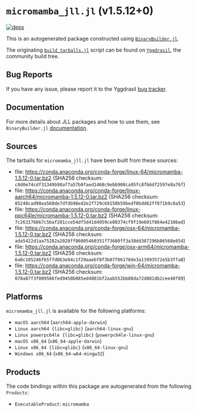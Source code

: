 # `micromamba_jll.jl` (v1.5.12+0)

[![deps](https://juliahub.com/docs/micromamba_jll/deps.svg)](https://juliahub.com/ui/Packages/General/micromamba_jll/)

This is an autogenerated package constructed using [`BinaryBuilder.jl`](https://github.com/JuliaPackaging/BinaryBuilder.jl).

The originating [`build_tarballs.jl`](https://github.com/JuliaPackaging/Yggdrasil/blob/113ce57abf957c1614bdde46323d9325ff922dd2/M/micromamba/build_tarballs.jl) script can be found on [`Yggdrasil`](https://github.com/JuliaPackaging/Yggdrasil/), the community build tree.

## Bug Reports

If you have any issue, please report it to the Yggdrasil [bug tracker](https://github.com/JuliaPackaging/Yggdrasil/issues).

## Documentation

For more details about JLL packages and how to use them, see `BinaryBuilder.jl` [documentation](https://docs.binarybuilder.org/stable/jll/).

## Sources

The tarballs for `micromamba_jll.jl` have been built from these sources:

* file: https://conda.anaconda.org/conda-forge/linux-64/micromamba-1.5.12-0.tar.bz2 (SHA256 checksum: `c8d0e74cdf31349b98af7a57b0faed1468c9ebb908ca95fc8fb6df2597e8a76f`)
* file: https://conda.anaconda.org/conda-forge/linux-aarch64/micromamba-1.5.12-0.tar.bz2 (SHA256 checksum: `85248cad98ea560de7dfdb98ed2e2f729c69150b59bedf0bdd62ff871b9c8a53`)
* file: https://conda.anaconda.org/conda-forge/linux-ppc64le/micromamba-1.5.12-0.tar.bz2 (SHA256 checksum: `7c263176667c5baf201cce54df5d41d4959ce00374cf9f19e601f864e42106ed`)
* file: https://conda.anaconda.org/conda-forge/osx-64/micromamba-1.5.12-0.tar.bz2 (SHA256 checksum: `ada5422d1aa75282a2028ff86005460351f73680ff3a38dd387296b86568e654`)
* file: https://conda.anaconda.org/conda-forge/osx-arm64/micromamba-1.5.12-0.tar.bz2 (SHA256 checksum: `6a0c105246f65ffd063e04c1f29aaebf8f3b07f06178de3a13993572e5b3ffa8`)
* file: https://conda.anaconda.org/conda-forge/win-64/micromamba-1.5.12-0.tar.bz2 (SHA256 checksum: `078a87f3f009586fed9450b085ed4801bf2aab552bb88da72d881db2cee40f89`)

## Platforms

`micromamba_jll.jl` is available for the following platforms:

* `macOS aarch64` (`aarch64-apple-darwin`)
* `Linux aarch64 {libc=glibc}` (`aarch64-linux-gnu`)
* `Linux powerpc64le {libc=glibc}` (`powerpc64le-linux-gnu`)
* `macOS x86_64` (`x86_64-apple-darwin`)
* `Linux x86_64 {libc=glibc}` (`x86_64-linux-gnu`)
* `Windows x86_64` (`x86_64-w64-mingw32`)

## Products

The code bindings within this package are autogenerated from the following `Products`:

* `ExecutableProduct`: `micromamba`
